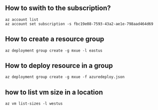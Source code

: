 ## How to swith to the subscription?
```
az account list
az account set subscription -s fbc19e08-7593-43a2-ae1e-798aad464d69
```
## How to create a resource group
```
az deployment group create -g mxue -l eastus
```
## How to deploy resource in a group
```
az deployment group create -g mxue -f azuredeploy.json
```
## how to list vm size in a location
```
az vm list-sizes -l westus
```